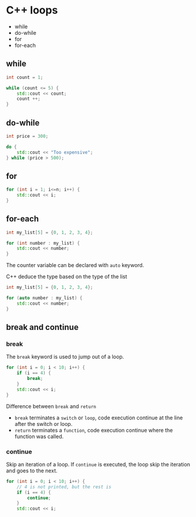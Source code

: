 # C++ loops

- while
- do-while
- for
- for-each

## while

```cpp
int count = 1;

while (count <= 5) {
    std::cout << count;
    count ++;
}
```

## do-while

```cpp
int price = 300;

do {
    std::cout << "Too expensive";
} while (price > 500);
```

## for

```cpp
for (int i = 1; i<=n; i++) {
    std::cout << i;
}
```

## for-each

```cpp
int my_list[5] = {0, 1, 2, 3, 4};

for (int number : my_list) {
    std::cout << number;
}
```

The counter variable can be declared with `auto` keyword.

C++ deduce the type based on the type of the list

```cpp
int my_list[5] = {0, 1, 2, 3, 4};

for (auto number : my_list) {
    std::cout << number;
}
```

## break and continue

### break

The `break` keyword is used to jump out of a loop.

```cpp
for (int i = 0; i < 10; i++) {
    if (i == 4) {
        break;
    }
    std::cout << i;
}
```

Difference between `break` and `return`

- `break` terminates a `switch` or `loop`, code execution continue at the line after the switch or loop.
- `return` terminates a `function`, code execution continue where the function was called.

### continue

Skip an iteration of a loop. If `continue` is executed, the loop skip the iteration and goes to the next.

```cpp
for (int i = 0; i < 10; i++) {
    // 4 is not printed, but the rest is
    if (i == 4) {
        continue;
    }
    std::cout << i;

```
